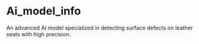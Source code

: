 # Ai_model_info
An advanced AI model specialized in detecting surface defects on leather seats with high precision.
